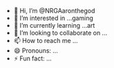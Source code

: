 - 👋 Hi, I’m @NRGAaronthegod
- 👀 I’m interested in ...gaming 
- 🌱 I’m currently learning ...art
- 💞️ I’m looking to collaborate on ...
- 📫 How to reach me ...
- 😄 Pronouns: ...
- ⚡ Fun fact: ...

<!---
NRGAaronthegod/NRGAaronthegod is a ✨ special ✨ repository because its `README.md` (this file) appears on your GitHub profile.
You can click the Preview link to take a look at your changes.
--->
